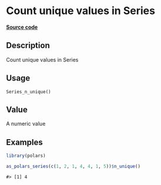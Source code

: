

# Count unique values in Series

[**Source code**](https://github.com/pola-rs/r-polars/tree/main/R/series__series.R#L1055)

## Description

Count unique values in Series

## Usage

<pre><code class='language-R'>Series_n_unique()
</code></pre>

## Value

A numeric value

## Examples

``` r
library(polars)

as_polars_series(c(1, 2, 1, 4, 4, 1, 5))$n_unique()
```

    #> [1] 4
